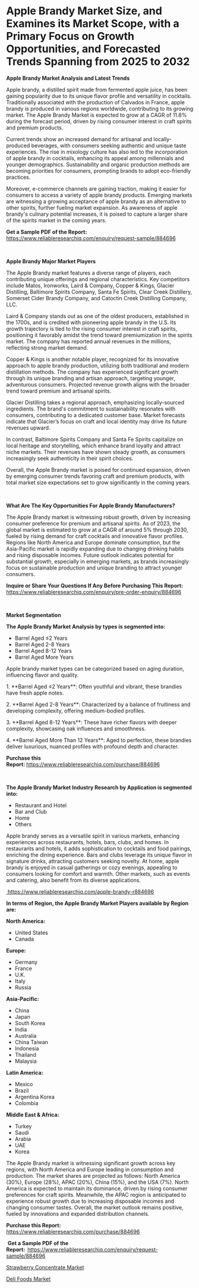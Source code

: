 <p><h1>Apple Brandy Market Size, and Examines its Market Scope, with a Primary Focus on Growth Opportunities, and Forecasted Trends Spanning from 2025 to 2032</h1></p><p><strong>Apple Brandy Market Analysis and Latest Trends</strong></p>
<p><p>Apple brandy, a distilled spirit made from fermented apple juice, has been gaining popularity due to its unique flavor profile and versatility in cocktails. Traditionally associated with the production of Calvados in France, apple brandy is produced in various regions worldwide, contributing to its growing market. The Apple Brandy Market is expected to grow at a CAGR of 11.8% during the forecast period, driven by rising consumer interest in craft spirits and premium products.</p><p>Current trends show an increased demand for artisanal and locally-produced beverages, with consumers seeking authentic and unique taste experiences. The rise in mixology culture has also led to the incorporation of apple brandy in cocktails, enhancing its appeal among millennials and younger demographics. Sustainability and organic production methods are becoming priorities for consumers, prompting brands to adopt eco-friendly practices.</p><p>Moreover, e-commerce channels are gaining traction, making it easier for consumers to access a variety of apple brandy products. Emerging markets are witnessing a growing acceptance of apple brandy as an alternative to other spirits, further fueling market expansion. As awareness of apple brandy's culinary potential increases, it is poised to capture a larger share of the spirits market in the coming years.</p></p>
<p><strong>Get a Sample PDF of the Report:&nbsp;</strong> <a href="https://www.reliableresearchiq.com/enquiry/request-sample/884696?utm_campaign=1087&utm_medium=2&utm_source=Github&utm_content=ia&utm_term=14022025&utm_id=apple-brandy">https://www.reliableresearchiq.com/enquiry/request-sample/884696</a></p>
<p>&nbsp;</p>
<p><strong>Apple Brandy Major Market Players</strong></p>
<p><p>The Apple Brandy market features a diverse range of players, each contributing unique offerings and regional characteristics. Key competitors include Matos, Ironworks, Laird & Company, Copper & Kings, Glacier Distilling, Baltimore Spirits Company, Santa Fe Spirits, Clear Creek Distillery, Somerset Cider Brandy Company, and Catoctin Creek Distilling Company, LLC.</p><p>Laird & Company stands out as one of the oldest producers, established in the 1700s, and is credited with pioneering apple brandy in the U.S. Its growth trajectory is tied to the rising consumer interest in craft spirits, positioning it favorably amidst the trend toward premiumization in the spirits market. The company has reported annual revenues in the millions, reflecting strong market demand.</p><p>Copper & Kings is another notable player, recognized for its innovative approach to apple brandy production, utilizing both traditional and modern distillation methods. The company has experienced significant growth through its unique branding and artisan approach, targeting younger, adventurous consumers. Projected revenue growth aligns with the broader trend toward premium and artisanal spirits.</p><p>Glacier Distilling takes a regional approach, emphasizing locally-sourced ingredients. The brand's commitment to sustainability resonates with consumers, contributing to a dedicated customer base. Market forecasts indicate that Glacier’s focus on craft and local identity may drive its future revenues upward.</p><p>In contrast, Baltimore Spirits Company and Santa Fe Spirits capitalize on local heritage and storytelling, which enhance brand loyalty and attract niche markets. Their revenues have shown steady growth, as consumers increasingly seek authenticity in their spirit choices.</p><p>Overall, the Apple Brandy market is poised for continued expansion, driven by emerging consumer trends favoring craft and premium products, with total market size expectations set to grow significantly in the coming years.</p></p>
<p>&nbsp;</p>
<p><strong>What Are The Key Opportunities For Apple Brandy Manufacturers?</strong></p>
<p><p>The Apple Brandy market is witnessing robust growth, driven by increasing consumer preference for premium and artisanal spirits. As of 2023, the global market is estimated to grow at a CAGR of around 5% through 2030, fueled by rising demand for craft cocktails and innovative flavor profiles. Regions like North America and Europe dominate consumption, but the Asia-Pacific market is rapidly expanding due to changing drinking habits and rising disposable incomes. Future outlook indicates potential for substantial growth, especially in emerging markets, as brands increasingly focus on sustainable production and unique branding to attract younger consumers.</p></p>
<p><strong>Inquire or Share Your Questions If Any Before Purchasing This Report:</strong> <a href="https://www.reliableresearchiq.com/enquiry/pre-order-enquiry/884696?utm_campaign=1087&utm_medium=2&utm_source=Github&utm_content=ia&utm_term=14022025&utm_id=apple-brandy">https://www.reliableresearchiq.com/enquiry/pre-order-enquiry/884696</a></p>
<p>&nbsp;</p>
<p><strong>Market Segmentation</strong></p>
<p><strong>The Apple Brandy Market Analysis by types is segmented into:</strong></p>
<p><ul><li>Barrel Aged ≤2 Years</li><li>Barrel Aged 2-8 Years</li><li>Barrel Aged 8-12 Years</li><li>Barrel Aged More Years</li></ul></p>
<p><p>Apple brandy market types can be categorized based on aging duration, influencing flavor and quality. </p><p>1. **Barrel Aged ≤2 Years**: Often youthful and vibrant, these brandies have fresh apple notes.</p><p>2. **Barrel Aged 2-8 Years**: Characterized by a balance of fruitiness and developing complexity, offering medium-bodied profiles.</p><p>3. **Barrel Aged 8-12 Years**: These have richer flavors with deeper complexity, showcasing oak influences and smoothness. </p><p>4. **Barrel Aged More Than 12 Years**: Aged to perfection, these brandies deliver luxurious, nuanced profiles with profound depth and character.</p></p>
<p><strong>Purchase this Report:&nbsp;</strong><a href="https://www.reliableresearchiq.com/purchase/884696?utm_campaign=1087&utm_medium=2&utm_source=Github&utm_content=ia&utm_term=14022025&utm_id=apple-brandy">https://www.reliableresearchiq.com/purchase/884696</a></p>
<p>&nbsp;</p>
<p><strong>The Apple Brandy Market Industry Research by Application is segmented into:</strong></p>
<p><ul><li>Restaurant and Hotel</li><li>Bar and Club</li><li>Home</li><li>Others</li></ul></p>
<p><p>Apple brandy serves as a versatile spirit in various markets, enhancing experiences across restaurants, hotels, bars, clubs, and homes. In restaurants and hotels, it adds sophistication to cocktails and food pairings, enriching the dining experience. Bars and clubs leverage its unique flavor in signature drinks, attracting customers seeking novelty. At home, apple brandy is enjoyed in casual gatherings or cozy evenings, appealing to consumers looking for comfort and warmth. Other markets, such as events and catering, also benefit from its diverse applications.</p></p>
<p><a href="https://www.reliableresearchiq.com/apple-brandy-r884696?utm_campaign=1087&utm_medium=2&utm_source=Github&utm_content=ia&utm_term=14022025&utm_id=apple-brandy">&nbsp;https://www.reliableresearchiq.com/apple-brandy-r884696</a></p>
<p><strong>In terms of Region, the Apple Brandy Market Players available by Region are:</strong></p>
<p>
    <p> <strong> North America: </strong>
        <ul>
            <li>United States</li>
            <li>Canada</li>
        </ul>
        </p> 
    <p> <strong> Europe: </strong>
        <ul>
            <li>Germany</li>
            <li>France</li>
            <li>U.K.</li>
            <li>Italy</li>
            <li>Russia</li>
        </ul>
        </p> 
    <p> <strong> Asia-Pacific: </strong>
        <ul>
            <li>China</li>
            <li>Japan</li>
            <li>South Korea</li>
            <li>India</li>
            <li>Australia</li>
            <li>China Taiwan</li>
            <li>Indonesia</li>
            <li>Thailand</li>
            <li>Malaysia</li>
        </ul>
        </p> 
    <p> <strong> Latin America: </strong>
        <ul>
            <li>Mexico</li>
            <li>Brazil</li>
            <li>Argentina Korea</li>
            <li>Colombia</li>
        </ul>
        </p> 
    <p> <strong> Middle East & Africa: </strong>
        <ul>
            <li>Turkey</li>
            <li>Saudi</li>
            <li>Arabia</li>
            <li>UAE</li>
            <li>Korea</li>
        </ul>
    </p>
    </p>
<p><p>The Apple Brandy market is witnessing significant growth across key regions, with North America and Europe leading in consumption and production. The market shares are projected as follows: North America (30%), Europe (28%), APAC (20%), China (15%), and the USA (7%). North America is expected to maintain its dominance, driven by rising consumer preferences for craft spirits. Meanwhile, the APAC region is anticipated to experience robust growth due to increasing disposable incomes and changing consumer tastes. Overall, the market outlook remains positive, fueled by innovations and expanded distribution channels.</p></p>
<p><strong>Purchase this Report: </strong><a href="https://www.reliableresearchiq.com/purchase/884696?utm_campaign=1087&utm_medium=2&utm_source=Github&utm_content=ia&utm_term=14022025&utm_id=apple-brandy">https://www.reliableresearchiq.com/purchase/884696</a></p>
<p>&nbsp;<strong>Get a Sample PDF of the Report:&nbsp;&nbsp;</strong><a href="https://www.reliableresearchiq.com/enquiry/request-sample/884696?utm_campaign=1087&utm_medium=2&utm_source=Github&utm_content=ia&utm_term=14022025&utm_id=apple-brandy">https://www.reliableresearchiq.com/enquiry/request-sample/884696</a></p>
<p><strong></strong></p>
<p><p><a href="https://github.com/unkelummaru8/Market-Research-Report-List-1/blob/main/strawberry-concentrate-market.md?utm_campaign=1087&utm_medium=2&utm_source=Github&utm_content=ia&utm_term=14022025&utm_id=apple-brandy">Strawberry Concentrate Market</a></p><p><a href="https://github.com/shrebasokib/Market-Research-Report-List-1/blob/main/deli-foods-market.md?utm_campaign=1087&utm_medium=2&utm_source=Github&utm_content=ia&utm_term=14022025&utm_id=apple-brandy">Deli Foods Market</a></p></p>